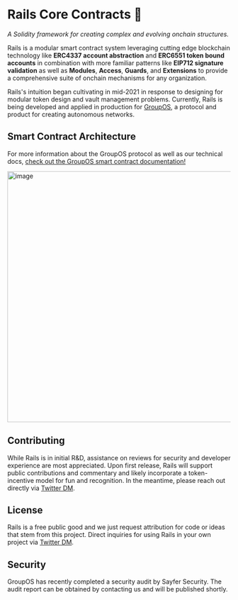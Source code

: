 # Rails Core Contracts 🧙

_A Solidity framework for creating complex and evolving onchain structures._

Rails is a modular smart contract system leveraging cutting edge blockchain technology like **ERC4337 account abstraction** and **ERC6551 token bound accounts** in combination with more familiar patterns like **EIP712 signature validation** as well as **Modules**, **Access**, **Guards**, and **Extensions** to provide a comprehensive suite of onchain mechanisms for any organization.

Rails's intuition began cultivating in mid-2021 in response to designing for modular token design and vault management problems.
Currently, Rails is being developed and applied in production for [GroupOS](https://groupos.xyz/), a protocol and product for creating autonomous networks.

## Smart Contract Architecture
For more information about the GroupOS protocol as well as our technical docs, [check out the GroupOS smart contract documentation!](https://docs.groupos.xyz/contract-architecture/overview/framework)

<img width="566" alt="image" src="https://github.com/0xStation/0xrails/assets/80549215/7db86237-7c3d-4577-9c11-1a8e3ce986ff">

## Contributing

While Rails is in initial R&D, assistance on reviews for security and developer experience are most appreciated. Upon first release, Rails will support public contributions and commentary and likely incorporate a token-incentive model for fun and recognition. In the meantime, please reach out directly via [Twitter DM](https://twitter.com/ilikesymmetry).

## License

Rails is a free public good and we just request attribution for code or ideas that stem from this project. Direct inquiries for using Rails in your own project via [Twitter DM](https://twitter.com/ilikesymmetry). 

## Security

GroupOS has recently completed a security audit by Sayfer Security. The audit report can be obtained by contacting us and will be published shortly.
